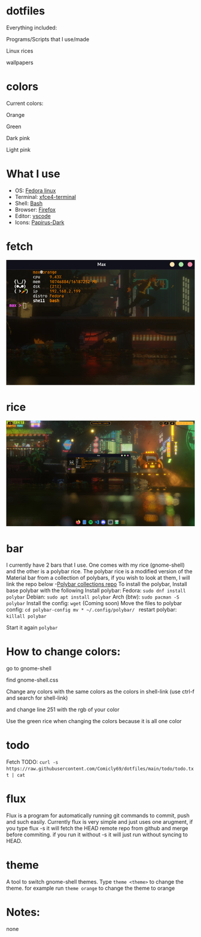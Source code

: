 # dotfiles


Everything included:

Programs/Scripts that I use/made

Linux rices

wallpapers

# colors

Current colors:

Orange

Green

Dark pink

Light pink

# What I use

- OS: [Fedora linux](https://fedoraproject.org)
- Terminal: [xfce4-terminal](https://www.xfce.org)
- Shell: [Bash](https://www.gnu.org/software/bash/)
- Browser: [Firefox](https://www.mozilla.org/en-CA/firefox/products/)
- Editor: [vscode](https://code.visualstudio.com)
- Icons: [Papirus-Dark](https://github.com/PapirusDevelopmentTeam/papirus-icon-theme)

# fetch 

![Fetch](https://github.com/Comicly69/dotfiles/blob/main/assets/terminal.png)

# rice
![Image](https://raw.githubusercontent.com/Comicly69/dotfiles/main/assets/screen.png)

# bar
I currently have 2 bars that I use. One comes with my rice (gnome-shell) and the other is a polybar rice. 
The polybar rice is a modified version of the Material bar from a collection of polybars, if you wish to look at them, I will link the repo below
-[Polybar collections repo](https://github.com/Murzchnvok/polybar-collection)
To install the polybar, Install base polybar with the following
Install polybar:
Fedora: `sudo dnf install polybar`
Debian: `sudo apt install polybar`
Arch (btw): `sudo pacman -S polybar`
Install the config:
`wget` (Coming soon)
Move the files to polybar config:
`cd polybar-config
mv * ~/.config/polybar/
`
restart polybar:
`killall polybar`

Start it again
`polybar`

# How to change colors:

go to gnome-shell

find gnome-shell.css

Change any colors with the same colors as the colors in shell-link (use ctrl-f and search for shell-link)

and change line 251 with the rgb of your color

Use the green rice when changing the colors because it is all one color

# todo

Fetch TODO: `curl -s https://raw.githubusercontent.com/Comicly69/dotfiles/main/todo/todo.txt | cat`

# flux

Flux is a program for automatically running git commands to commit, push and such easily. Currently flux is very simple and just uses one arugment, if you type flux -s it will fetch the HEAD remote repo
from github and merge before commiting. if you run it without -s it will just run without syncing to HEAD.

# theme

A tool to switch gnome-shell themes. Type `theme <theme>` to change the theme. for example run `theme orange` to change the theme to orange

# Notes:

none 
